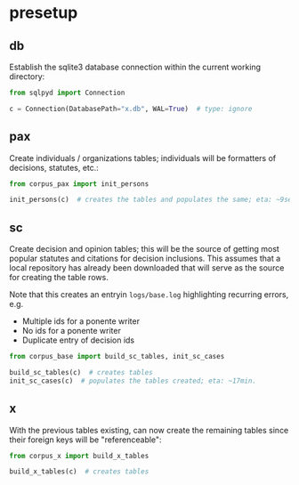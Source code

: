 # presetup

## db

Establish the sqlite3 database connection within the current working directory:

```python
from sqlpyd import Connection

c = Connection(DatabasePath="x.db", WAL=True)  # type: ignore
```

## pax

Create individuals / organizations tables; individuals will be formatters of decisions, statutes, etc.:

```python
from corpus_pax import init_persons

init_persons(c)  # creates the tables and populates the same; eta: ~9sec.
```

## sc

Create decision and opinion tables; this will be the source of getting most popular statutes and citations for decision inclusions. This assumes that a local repository has already been downloaded that will serve as the source for creating the table rows.

Note that this creates an entryin `logs/base.log` highlighting recurring errors, e.g.

- Multiple ids for a ponente writer
- No ids for a ponente writer
- Duplicate entry of decision ids

```python
from corpus_base import build_sc_tables, init_sc_cases

build_sc_tables(c)  # creates tables
init_sc_cases(c)  # populates the tables created; eta: ~17min.
```

## x

With the previous tables existing, can now create the remaining tables since their foreign keys will be "referenceable":

```python
from corpus_x import build_x_tables

build_x_tables(c)  # creates tables
```
